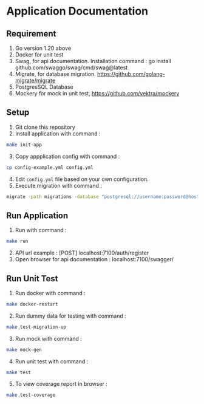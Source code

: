 # Application Documentation

## Requirement
1. Go version 1.20 above
2. Docker for unit test
3. Swag, for api documentation. Installation command : go install github.com/swaggo/swag/cmd/swag@latest
4. Migrate, for database migration. https://github.com/golang-migrate/migrate
5. PostgresSQL Database
6. Mockery for mock in unit test, https://github.com/vektra/mockery

## Setup
1. Git clone this repository
2. Install application with command : 
```bash 
make init-app 
```
3. Copy appplication config with command : 
```bash 
cp config-example.yml config.yml
```
4. Edit `config.yml` file based on your own configuration.
5. Execute migration with command : 
```bash 
migrate -path migrations -database "postgresql://username:password@host:port/databasename?sslmode=disable" -verbose up
```

## Run Application
1. Run with command : 
```bash 
make run
```
2. API url example : [POST] localhost:7100/auth/register 
3. Open browser for api documentation : localhost:7100/swagger/

## Run Unit Test
1. Run docker with command : 
```bash 
make docker-restart
```
2. Run dummy data for testing with command :
```bash 
make test-migration-up
```
3. Run mock with command : 
```bash 
make mock-gen
```
4. Run unit test with command : 
```bash 
make test
```
5. To view coverage report in browser : 
```bash 
make test-coverage
```